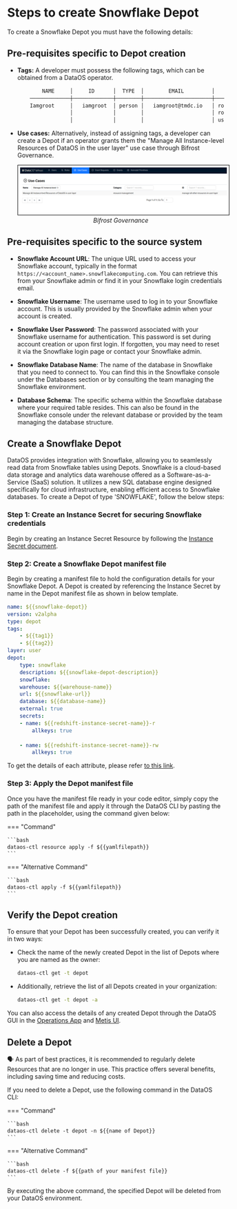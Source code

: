 # Steps to create Snowflake Depot

To create a Snowflake Depot you must have the following details:

## Pre-requisites specific to Depot creation

- **Tags:** A developer must possess the following tags, which can be obtained from a DataOS operator.

    ```bash
            NAME     │     ID      │  TYPE  │        EMAIL         │              TAGS               
        ─────────────┼─────────────┼────────┼──────────────────────┼─────────────────────────────────
        Iamgroot     │   iamgroot  │ person │   iamgroot@tmdc.io   │ roles:id:data-dev,                            
                     │             │        │                      │ roles:id:user,                  
                     │             │        │                      │ users:id:iamgroot  
    ```

- **Use cases:** Alternatively, instead of assigning tags, a developer can create a Depot if an operator grants them the "Manage All Instance-level Resources of DataOS in the user layer" use case through Bifrost Governance.

    <center>
    <img src="/resources/depot/usecase2.png" alt="Bifrost Governance" style="width:60rem; border: 1px solid black; padding: 5px;" />
    <figcaption><i>Bifrost Governance</i></figcaption>
    </center>

## Pre-requisites specific to the source system

- **Snowflake Account URL**: The unique URL used to access your Snowflake account, typically in the format `https://<account_name>.snowflakecomputing.com`. You can retrieve this from your Snowflake admin or find it in your Snowflake login credentials email.

- **Snowflake Username**: The username used to log in to your Snowflake account. This is usually provided by the Snowflake admin when your account is created.

- **Snowflake User Password**: The password associated with your Snowflake username for authentication. This password is set during account creation or upon first login. If forgotten, you may need to reset it via the Snowflake login page or contact your Snowflake admin.

- **Snowflake Database Name**: The name of the database in Snowflake that you need to connect to. You can find this in the Snowflake console under the Databases section or by consulting the team managing the Snowflake environment.

- **Database Schema**: The specific schema within the Snowflake database where your required table resides. This can also be found in the Snowflake console under the relevant database or provided by the team managing the database structure.

## Create a Snowflake Depot

DataOS provides integration with Snowflake, allowing you to seamlessly read data from Snowflake tables using Depots. Snowflake is a cloud-based data storage and analytics data warehouse offered as a Software-as-a-Service (SaaS) solution. It utilizes a new SQL database engine designed specifically for cloud infrastructure, enabling efficient access to Snowflake databases. To create a Depot of type 'SNOWFLAKE', follow the below steps:

### **Step 1: Create an Instance Secret for securing Snowflake credentials**


Begin by creating an Instance Secret Resource by following the [Instance Secret document](/resources/instance_secret/).

### **Step 2: Create a Snowflake Depot manifest file**

Begin by creating a manifest file to hold the configuration details for your Snowflake Depot. A Depot is created by referencing the Instance Secret by name in the Depot manifest file as shown in below template.


```yaml 
name: ${{snowflake-depot}}
version: v2alpha
type: depot
tags:
    - ${{tag1}}
    - ${{tag2}}
layer: user
depot:
    type: snowflake
    description: ${{snowflake-depot-description}}
    snowflake:
    warehouse: ${{warehouse-name}}
    url: ${{snowflake-url}}
    database: ${{database-name}}
    external: true
    secrets:
    - name: ${{redshift-instance-secret-name}}-r
        allkeys: true

    - name: ${{redshift-instance-secret-name}}-rw
        allkeys: true
```

To get the details of each attribute, please refer [to this link](/resources/depot/configurations).
   

### **Step 3: Apply the Depot manifest file**

Once you have the manifest file ready in your code editor, simply copy the path of the manifest file and apply it through the DataOS CLI by pasting the path in the placeholder, using the command given below:

=== "Command"

    ```bash 
    dataos-ctl resource apply -f ${{yamlfilepath}}
    ```
=== "Alternative Command"

    ```bash 
    dataos-ctl apply -f ${{yamlfilepath}}
    ```



## Verify the Depot creation

To ensure that your Depot has been successfully created, you can verify it in two ways:

- Check the name of the newly created Depot in the list of Depots where you are named as the owner:

    ```bash
    dataos-ctl get -t depot
    ```

- Additionally, retrieve the list of all Depots created in your organization:

    ```bash
    dataos-ctl get -t depot -a
    ```

You can also access the details of any created Depot through the DataOS GUI in the [Operations App](https://dataos.info/interfaces/operations/) and [Metis UI](https://dataos.info/interfaces/metis/).

## Delete a Depot

<aside class="callout">
🗣️ As part of best practices, it is recommended to regularly delete Resources that are no longer in use. This practice offers several benefits, including saving time and reducing costs.
</aside>

If you need to delete a Depot, use the following command in the DataOS CLI:

=== "Command"

    ```bash 
    dataos-ctl delete -t depot -n ${{name of Depot}}
    ```
=== "Alternative Command"

    ```bash 
    dataos-ctl delete -f ${{path of your manifest file}}
    ```


By executing the above command, the specified Depot will be deleted from your DataOS environment.